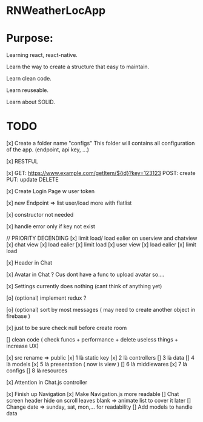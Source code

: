 # RNWeatherLocApp

# Purpose:
  Learning react, react-native.
  
  Learn the way to create a structure that easy to maintain.
  
  Learn clean code.
  
  Learn reuseable.
  
  Learn about SOLID.

# TODO
  [x] Create a folder name "configs"
  This folder will contains all configuration of the app. (endpoint, api key, ...)

  [x] RESTFUL

  [x] GET:
  https://www.example.com/getItem/${id}?key=123123
  POST: create
  PUT: update
  DELETE

  [x] Create Login Page w user token

  [x] new Endpoint => list user/load more with flatlist

  [x] constructor not needed 

  [x] handle error only if key not exist
  
  // PRIORITY DECENDING
  [x] limit load/ load ealier on userview and chatview
      [x] chat view
        [x] load ealier
        [x] limit load
      [x] user view
        [x] load ealier
        [x] limit load

  [x] Header in Chat

  [x] Avatar in Chat ? Cus dont have a func to upload avatar so....

  [x] Settings currently does nothing (cant think of anything yet)

  [o] (optional) implement redux ?

  [o] (optional) sort by most messages ( may need to create another object in firebase )

  [x] just to be sure check null before create room

  [] clean code ( check funcs + performance + delete useless things + increase UX)

[x] src rename => public
[x] 1 là static key
[x] 2 là controllers
[] 3 là data
[] 4 là models
[x] 5 là presentation ( now is view )
[] 6 là middlewares
[x] 7 là configs
[] 8 là resources

[x] Attention in Chat.js controller

[x] Finish up Navigation
[x] Make Navigation.js more readable
[] Chat screen header hide on scroll leaves blank => animate list to cover it later
[] Change date => sunday, sat, mon,... for readability
[] Add models to handle data
